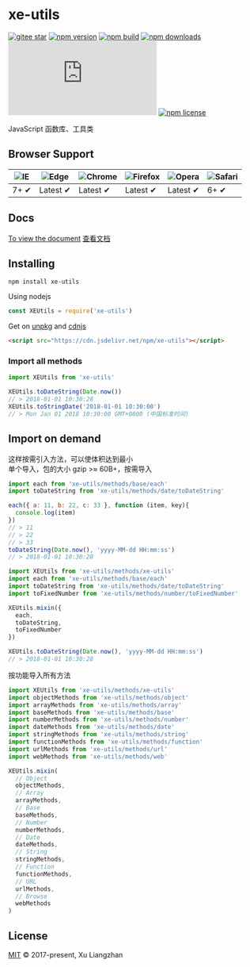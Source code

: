 # xe-utils

[![gitee star](https://gitee.com/xuliangzhan_admin/xe-utils/badge/star.svg?theme=dark)](https://gitee.com/xuliangzhan_admin/xe-utils/stargazers)
[![npm version](https://img.shields.io/npm/v/xe-utils.svg?style=flat-square)](https://www.npmjs.com/package/xe-utils)
[![npm build](https://travis-ci.com/x-extends/xe-utils.svg?branch=master)](https://travis-ci.com/x-extends/xe-utils)
[![npm downloads](https://img.shields.io/npm/dm/xe-utils.svg?style=flat-square)](http://npm-stat.com/charts.html?package=xe-utils)
[![gzip size: JS](http://img.badgesize.io/https://unpkg.com/xe-utils/dist/xe-utils.min.js?compression=gzip&label=gzip%20size:%20JS)](https://unpkg.com/xe-utils/lib/index.umd.min.js)
[![npm license](https://img.shields.io/github/license/mashape/apistatus.svg)](LICENSE)

JavaScript 函数库、工具类

## Browser Support

![IE](https://raw.github.com/alrra/browser-logos/master/src/archive/internet-explorer_7-8/internet-explorer_7-8_48x48.png) | ![Edge](https://raw.github.com/alrra/browser-logos/master/src/edge/edge_48x48.png) | ![Chrome](https://raw.github.com/alrra/browser-logos/master/src/chrome/chrome_48x48.png) | ![Firefox](https://raw.github.com/alrra/browser-logos/master/src/firefox/firefox_48x48.png) | ![Opera](https://raw.github.com/alrra/browser-logos/master/src/opera/opera_48x48.png) | ![Safari](https://raw.github.com/alrra/browser-logos/master/src/safari/safari_48x48.png)
--- | --- | --- | --- | --- | --- |
7+ ✔ | Latest ✔ | Latest ✔ | Latest ✔ | Latest ✔ | 6+ ✔ |

## Docs

[To view the document](https://x-extends.com/xe-utils/) [查看文档](https://xuliangzhan_admin.gitee.io/xe-utils/)

## Installing

```shell
npm install xe-utils
```

Using nodejs

```javascript
const XEUtils = require('xe-utils')
```

Get on [unpkg](https://unpkg.com/xe-utils/) and [cdnjs](https://cdn.jsdelivr.net/npm/xe-utils/)

```HTML
<script src="https://cdn.jsdelivr.net/npm/xe-utils"></script>
```

### Import all methods

```javascript
import XEUtils from 'xe-utils'

XEUtils.toDateString(Date.now())
// > 2018-01-01 10:30:28
XEUtils.toStringDate('2018-01-01 10:30:00')
// > Mon Jan 01 2018 10:30:00 GMT+0800 (中国标准时间)
```

## Import on demand

这样按需引入方法，可以使体积达到最小  
单个导入，包的大小 gzip >≈ 60B+，按需导入

```javascript
import each from 'xe-utils/methods/base/each'
import toDateString from 'xe-utils/methods/date/toDateString'

each({ a: 11, b: 22, c: 33 }, function (item, key){
  console.log(item)
})
// > 11
// > 22
// > 33
toDateString(Date.now(), 'yyyy-MM-dd HH:mm:ss')
// > 2018-01-01 10:30:28
```

```javascript
import XEUtils from 'xe-utils/methods/xe-utils'
import each from 'xe-utils/methods/base/each'
import toDateString from 'xe-utils/methods/date/toDateString'
import toFixedNumber from 'xe-utils/methods/number/toFixedNumber'

XEUtils.mixin({
  each,
  toDateString,
  toFixedNumber
})

XEUtils.toDateString(Date.now(), 'yyyy-MM-dd HH:mm:ss')
// > 2018-01-01 10:30:28
```

按功能导入所有方法

```javascript
import XEUtils from 'xe-utils/methods/xe-utils'
import objectMethods from 'xe-utils/methods/object'
import arrayMethods from 'xe-utils/methods/array'
import baseMethods from 'xe-utils/methods/base'
import numberMethods from 'xe-utils/methods/number'
import dateMethods from 'xe-utils/methods/date'
import stringMethods from 'xe-utils/methods/string'
import functionMethods from 'xe-utils/methods/function'
import urlMethods from 'xe-utils/methods/url'
import webMethods from 'xe-utils/methods/web'

XEUtils.mixin(
  // Object
  objectMethods,
  // Array
  arrayMethods,
  // Base
  baseMethods,
  // Number
  numberMethods,
  // Date
  dateMethods,
  // String
  stringMethods,
  // Function
  functionMethods,
  // URL
  urlMethods,
  // Browse
  webMethods
)
```

## License

[MIT](LICENSE) © 2017-present, Xu Liangzhan
